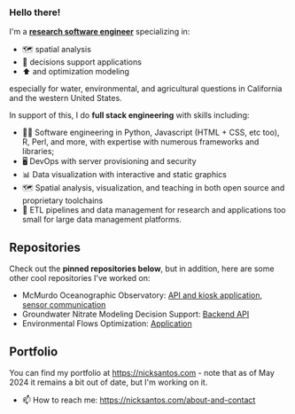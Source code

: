 ### Hello there!

I'm a [**research software engineer**](https://us-rse.org/about/what-is-an-rse/) specializing in:
* 🗺 spatial analysis
* 🤔 decisions support applications
* ⬆ and optimization modeling

especially for water, environmental, and agricultural questions in California and the western United States.

In support of this, I do **full stack engineering** with skills including:
* 📀🐍 Software engineering in Python, Javascript (HTML + CSS, etc too), R, Perl, and more, with expertise with numerous frameworks and libraries;
* 🖥 DevOps with server provisioning and security
* 📊 Data visualization with interactive and static graphics
* 🗺 Spatial analysis, visualization, and teaching in both open source and proprietary toolchains
* 📁 ETL pipelines and data management for research and applications too small for large data management platforms.

## Repositories
Check out the **pinned repositories below**, but in addition, here are some other cool repositories I've worked on:
* McMurdo Oceanographic Observatory: [API and kiosk application](https://github.com/nickrsan/icefish_backend), [sensor communication](https://github.com/nickrsan/seabird_ctd)
* Groundwater Nitrate Modeling Decision Support: [Backend API](https://github.com/UCD-GW-Nitrate/npsat_web_backend)
* Environmental Flows Optimization: [Application](https://github.com/ceff-tech/belleflopt)

## Portfolio
You can find my portfolio at https://nicksantos.com - note that as of May 2024 it remains a bit out of date, but I'm working on it.

- 📫 How to reach me: https://nicksantos.com/about-and-contact

<!--
**nickrsan/nickrsan** is a ✨ _special_ ✨ repository because its `README.md` (this file) appears on your GitHub profile.

Here are some ideas to get you started:

- 🔭 I’m currently working on ...
- 🌱 I’m currently learning ...
- 👯 I’m looking to collaborate on ...
- 🤔 I’m looking for help with ...
- 💬 Ask me about ...
- 📫 How to reach me: ...
- 😄 Pronouns: ...
- ⚡ Fun fact: ...
-->
